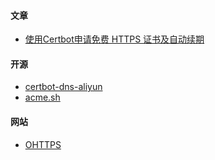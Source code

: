 #### 文章
- [使用Certbot申请免费 HTTPS 证书及自动续期](https://juejin.cn/post/7205839782381928508)

#### 开源
- [certbot-dns-aliyun](https://github.com/justjavac/certbot-dns-aliyun)
- [acme.sh](https://github.com/acmesh-official/acme.sh/wiki/%E8%AF%B4%E6%98%8E)

#### 网站
- [OHTTPS](https://ohttps.com/)
